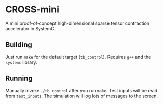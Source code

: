 # CROSS-mini

A mini proof-of-concept high-dimensional sparse tensor contraction accelerator in SystemC.

## Building

Just run `make` for the default target (`tb_control`). Requires `g++` and the `systemc` library.

## Running

Manually invoke `./tb_control` after you run `make`.
Test inputs will be read from `test_inputs`.
The simulation will log lots of messages to the screen.
